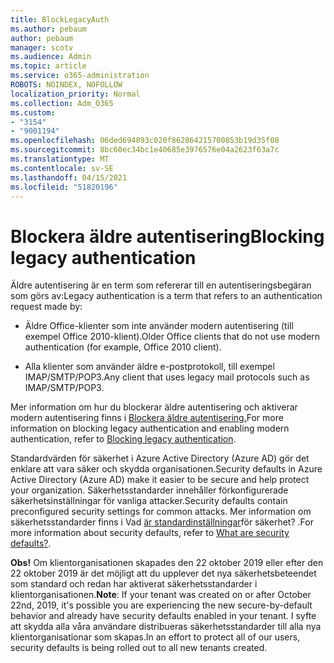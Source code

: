 ```yaml
---
title: BlockLegacyAuth
ms.author: pebaum
author: pebaum
manager: scotv
ms.audience: Admin
ms.topic: article
ms.service: o365-administration
ROBOTS: NOINDEX, NOFOLLOW
localization_priority: Normal
ms.collection: Adm_O365
ms.custom:
- "3154"
- "9001194"
ms.openlocfilehash: 06ded694893c020f862864215700853b19d35f08
ms.sourcegitcommit: 8bc60ec34bc1e40685e3976576e04a2623f63a7c
ms.translationtype: MT
ms.contentlocale: sv-SE
ms.lasthandoff: 04/15/2021
ms.locfileid: "51820196"
---
```

# <a name="blocking-legacy-authentication"></a><span data-ttu-id="d4fec-102">Blockera äldre autentisering</span><span class="sxs-lookup"><span data-stu-id="d4fec-102">Blocking legacy authentication</span></span>

<span data-ttu-id="d4fec-103">Äldre autentisering är en term som refererar till en autentiseringsbegäran som görs av:</span><span class="sxs-lookup"><span data-stu-id="d4fec-103">Legacy authentication is a term that refers to an authentication request made by:</span></span>

- <span data-ttu-id="d4fec-104">Äldre Office-klienter som inte använder modern autentisering (till exempel Office 2010-klient).</span><span class="sxs-lookup"><span data-stu-id="d4fec-104">Older Office clients that do not use modern authentication (for example, Office 2010 client).</span></span>

- <span data-ttu-id="d4fec-105">Alla klienter som använder äldre e-postprotokoll, till exempel IMAP/SMTP/POP3.</span><span class="sxs-lookup"><span data-stu-id="d4fec-105">Any client that uses legacy mail protocols such as IMAP/SMTP/POP3.</span></span>

<span data-ttu-id="d4fec-106">Mer information om hur du blockerar äldre autentisering och aktiverar modern autentisering finns i [Blockera äldre autentisering.](https://docs.microsoft.com/azure/active-directory/conditional-access/concept-conditional-access-block-legacy-authentication)</span><span class="sxs-lookup"><span data-stu-id="d4fec-106">For more information on blocking legacy authentication and enabling modern authentication, refer to [Blocking legacy authentication](https://docs.microsoft.com/azure/active-directory/conditional-access/concept-conditional-access-block-legacy-authentication).</span></span>

<span data-ttu-id="d4fec-107">Standardvärden för säkerhet i Azure Active Directory (Azure AD) gör det enklare att vara säker och skydda organisationen.</span><span class="sxs-lookup"><span data-stu-id="d4fec-107">Security defaults in Azure Active Directory (Azure AD) make it easier to be secure and help protect your organization.</span></span> <span data-ttu-id="d4fec-108">Säkerhetsstandarder innehåller förkonfigurerade säkerhetsinställningar för vanliga attacker.</span><span class="sxs-lookup"><span data-stu-id="d4fec-108">Security defaults contain preconfigured security settings for common attacks.</span></span>
<span data-ttu-id="d4fec-109">Mer information om säkerhetsstandarder finns i Vad [är standardinställningar](https://docs.microsoft.com/azure/active-directory/fundamentals/concept-fundamentals-security-defaults)för säkerhet? .</span><span class="sxs-lookup"><span data-stu-id="d4fec-109">For more information about security defaults, refer to [What are security defaults?](https://docs.microsoft.com/azure/active-directory/fundamentals/concept-fundamentals-security-defaults).</span></span> 

<span data-ttu-id="d4fec-110">**Obs!** Om klientorganisationen skapades den 22 oktober 2019 eller efter den 22 oktober 2019 är det möjligt att du upplever det nya säkerhetsbeteendet som standard och redan har aktiverat säkerhetsstandarder i klientorganisationen.</span><span class="sxs-lookup"><span data-stu-id="d4fec-110">**Note**:  If your tenant was created on or after October 22nd, 2019, it's possible you are experiencing the new secure-by-default behavior and already have security defaults enabled in your tenant.</span></span>  <span data-ttu-id="d4fec-111">I syfte att skydda alla våra användare distribueras säkerhetsstandarder till alla nya klientorganisationar som skapas.</span><span class="sxs-lookup"><span data-stu-id="d4fec-111">In an effort to protect all of our users, security defaults is being rolled out to all new tenants created.</span></span>

